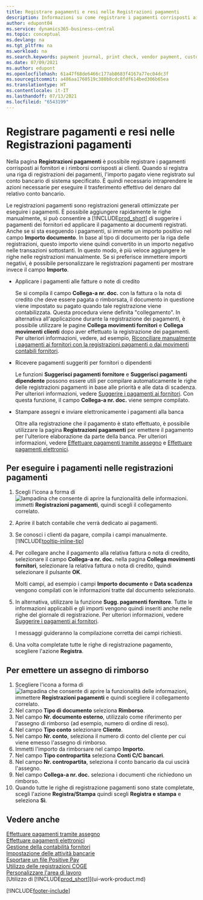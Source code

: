```yaml
---
title: Registrare pagamenti e resi nelle Registrazioni pagamenti
description: Informazioni su come registrare i pagamenti corrisposti ai fornitori e i rimborsi corrisposti ai clienti nella pagina Registrazioni pagamenti.
author: edupont04
ms.service: dynamics365-business-central
ms.topic: conceptual
ms.devlang: na
ms.tgt_pltfrm: na
ms.workload: na
ms.search.keywords: payment journal, print check, vendor payment, customer refund, refund check, creditor, debt, balance due, AP
ms.date: 07/09/2021
ms.author: edupont
ms.openlocfilehash: 61a47f68de6466c177ab8683f4167a77ec04dc3f
ms.sourcegitcommit: a486aa1760519c380b8cdc8fdf614bed306b65ea
ms.translationtype: HT
ms.contentlocale: it-IT
ms.lasthandoff: 07/13/2021
ms.locfileid: "6543199"
---
```

# <a name="record-payments-and-refunds-in-the-payment-journal"></a>Registrare pagamenti e resi nelle Registrazioni pagamenti

Nella pagina **Registrazioni pagamenti** è possibile registrare i pagamenti corrisposti ai fornitori e i rimborsi corrisposti ai clienti. Quando si registra una riga di registrazioni dei pagamenti, l'importo pagato viene registrato sul conto bancario di sistema specificato. È quindi necessario intraprendere le azioni necessarie per eseguire il trasferimento effettivo del denaro dal relativo conto bancario.  

Le registrazioni pagamenti sono registrazioni generali ottimizzate per eseguire i pagamenti. È possibile aggiungere rapidamente le righe manualmente, si può consentire a [!INCLUDE[prod_short](includes/prod_short.md)] di suggerire i pagamenti dei fornitori ed applicare il pagamento ai documenti registrati. Anche se si sta eseguendo i pagamenti, si immette un importo positivo nel campo **Importo documento**. In base al tipo di documento per la riga delle registrazioni, questo importo viene quindi convertito in un importo negativo nelle transazioni sottostanti. In questo modo, è più veloce aggiungere le righe nelle registrazioni manualmente. Se si preferisce immettere importi negativi, è possibile personalizzare le registrazioni pagamenti per mostrare invece il campo **Importo**.  

- Applicare i pagamenti alle fatture o note di credito

    Se si compila il campo **Collega-a nr. doc.** con la fattura o la nota di credito che deve essere pagata o rimborsata, il documento in questione viene impostato su pagato quando tale registrazione viene contabilizzata. Questa procedura viene definita "collegamento". In alternativa all'applicazione durante la registrazione dei pagamenti, è possibile utilizzare le pagine **Collega movimenti fornitori** e **Collega movimenti clienti** dopo aver effettuato la registrazione dei pagamenti. Per ulteriori informazioni, vedere, ad esempio, [Riconciliare manualmente i pagamenti ai fornitori con la registrazioni pagamenti o dai movimenti contabili fornitori](payables-how-apply-purchase-transactions-manually.md).  

- Ricevere pagamenti suggeriti per fornitori o dipendenti

    Le funzioni **Suggerisci pagamenti fornitore** e **Suggerisci pagamenti dipendente** possono essere utili per compilare automaticamente le righe delle registrazioni pagamenti in base alle priorità e alle data di scadenza. Per ulteriori informazioni, vedere [Suggerire i pagamenti ai fornitori](payables-how-suggest-vendor-payments.md). Con questa funzione, il campo **Collega-a nr. doc.** viene sempre compilato.  

- Stampare assegni e inviare elettronicamente i pagamenti alla banca

    Oltre alla registrazione che il pagamento è stato effettuato, è possibile utilizzare la pagina **Registrazioni pagamenti** per emettere il pagamento per l'ulteriore elaborazione da parte della banca. Per ulteriori informazioni, vedere [Effettuare pagamenti tramite assegno](payables-how-work-checks.md) e [Effettuare pagamenti elettronici](finance-make-payments-with-bank-data-conversion-service-or-sepa-credit-transfer.md#exporting-payments-to-a-bank-file).  

## <a name="to-make-payments-in-the-payment-journal"></a>Per eseguire i pagamenti nelle registrazioni pagamenti

1. Scegli l'icona a forma di ![lampadina che consente di aprire la funzionalità delle informazioni.](media/ui-search/search_small.png "Informazioni sull'operazione che si desidera eseguire") immetti **Registrazioni pagamenti**, quindi scegli il collegamento correlato.
2. Aprire il batch contabile che verrà dedicato ai pagamenti.
3. Se conosci i clienti da pagare, compila i campi manualmente. [!INCLUDE[tooltip-inline-tip](includes/tooltip-inline-tip_md.md)]
4. Per collegare anche il pagamento alla relativa fattura o nota di credito, selezionare il campo **Collega-a nr. doc.** nella pagina **Collega movimenti fornitori**, selezionare la relativa fattura o nota di credito, quindi selezionare il pulsante **OK**.

    Molti campi, ad esempio i campi **Importo documento** e **Data scadenza** vengono compilati con le informazioni tratte dal documento selezionato.
5. In alternativa, utilizzare la funzione **Sugg. pagamenti fornitore**. Tutte le informazioni applicabili e gli importi vengono quindi inseriti anche nelle righe del giornale di registrazione. Per ulteriori informazioni, vedere [Suggerire i pagamenti ai fornitori](payables-how-suggest-vendor-payments.md).

    I messaggi guideranno la compilazione corretta dei campi richiesti.
6. Una volta completate tutte le righe di registrazione pagamento, scegliere l'azione **Registra**.


## <a name="to-issue-a-refund-check"></a>Per emettere un assegno di rimborso

1. Scegliere l'icona a forma di ![lampadina che consente di aprire la funzionalità delle informazioni](media/ui-search/search_small.png "Informazioni sull'operazione che si desidera eseguire"), immettere **Registrazioni pagamenti** e quindi scegliere il collegamento correlato.
2. Nel campo **Tipo di documento** seleziona **Rimborso**.  
3. Nel campo **Nr. documento esterno**, utilizzalo come riferimento per l'assegno di rimborso (ad esempio, numero di ordine di reso).  
4. Nel campo **Tipo conto** selezionare **Cliente**.  
5. Nel campo **Nr. conto**, seleziona il numero di conto del cliente per cui viene emesso l'assegno di rimborso.  
6. Immetti l'importo da rimborsare nel campo **Importo**.  
7. Nel campo **Tipo contropartita** seleziona **Conti C/C bancari**.  
8. Nel campo **Nr. contropartita**, seleziona il conto bancario da cui uscirà l'assegno.  
9. Nel campo **Collega-a nr. doc.** seleziona i documenti che richiedono un rimborso.  
10. Quando tutte le righe di registrazione pagamenti sono state completate, scegli l'azione **Registra/Stampa** quindi scegli **Registra e stampa** e seleziona **Sì**.  
  

## <a name="see-also"></a>Vedere anche
[Effettuare pagamenti tramite assegno](payables-how-work-checks.md)  
[Effettuare pagamenti elettronici](finance-make-payments-with-bank-data-conversion-service-or-sepa-credit-transfer.md#exporting-payments-to-a-bank-file)  
[Gestione della contabilità fornitori](payables-manage-payables.md)  
[Impostazione delle attività bancarie](bank-setup-banking.md)  
[Esportare un file Positive Pay](finance-how-positive-pay.md)  
[Utilizzo delle registrazioni COGE](ui-work-general-journals.md)  
[Personalizzare l'area di lavoro](ui-personalization-user.md)  
[Utilizzo di [!INCLUDE[prod_short](includes/prod_short.md)]](ui-work-product.md)  


[!INCLUDE[footer-include](includes/footer-banner.md)]
